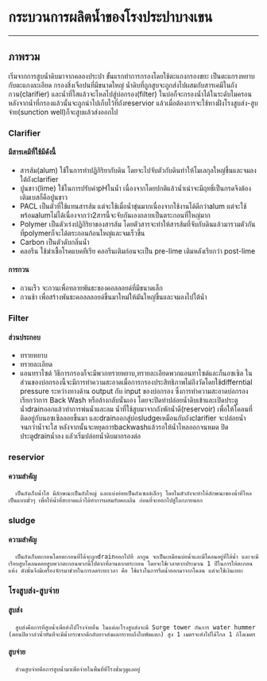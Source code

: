 # กระบวนการผลิตน้ำของโรงประปาบางเขน
---
## ภาพรวม
   เริ่มจากการสูบน้ำดิบมาจากคลองประปา ขั้นแรกทำการกรองโดยใช้ตะแกงกรองขยะ เป็นตะแกรงหยาบกับตะแกงละเอียด กรองสิ่งเจือปนที่มีขนาดใหญ่ น้ำดิบที่ถูกสูบจะถูกส่งไปผสมกับสารเคมีในถังกวน(clarifier) และน้ำที่ใสแล้วจะไหลไปสู่บ่อกรอง(filter) ในบ่อก็จะกรองน้ำได้ในระดับไมครอน หลังจากน้ำที่กรองแล้วนั้นจะถูกนำไปเก็บไว้ที่ถังreservior แล้วเมื่อต้องการจะใช้ทางฝั่งโรงสูบส่ง-สูบจ่าย(sunction well)ก็จะสูบแล้วส่งออกไป
### Clarifier
#### มีสารเคมีที่ใช้มีดังนี้
+ สารส้ม(alum) ใช้ในการทำปฏิกิริยากับดิน โดยจะไปจับตัวกับดินทำให้โมเลกุลใหญ่ขึ้นและจมลงใต้ถังclarifier
+ ปูนขาว(lime) ใช้ในการปรับค่าpHในน้ำ เนื่องจากโดยปกติแล้วน้ำเน่าจะมีฤทธิ์เป็นกรดจึงต้องเติมเบสก็คือปูนขาว
+ PACL เป็นตัวที่ใช้แทนสารส้ม แต่จะใช้เมื่อน้ำขุ่นมากเนื่องจากใช้งานได้ดีกว่าalum แต่จะใช้พร้อมalumไม่ได้เนื่องจากว่า2สารนี้จะจับกันเองกลายเป็นตระกอนที่ใหญ่มาก
+ Polymer เป็นตัวเร่งปฏิกิริยาของสารส้ม โดยตัวสารจะทำให้สารส้มที่จับกับดินแล้วมารวมตัวกันที่polymerก็จะได้ตระกอนก้อนใหญ่และจมเร็วขึ้น
+ Carbon เป็นตัวดับกลิ่นน้ำ
+ คลอรีน ใช้ฆ่าเชื้อโรคแบคทีเรีย คลอรีนเติมก่อนจะเป็น pre-lime เติมหลังเรียกว่า post-lime
#### การกวน
+ กวนเร็ว จะกวนเพื่อทลายพันธะของคอลลอยด์ที่มีขนาดเล็ก
+ กวนช้า เพื่อสร้างพันธะคอลลลอยด์ขึ้นมาใหม่ให้มันใหญ่ขึ้นและจมลงไปใต้น้ำ
### Filter
#### ส่วนประกอบ
+ ทรายหยาบ
+ ทรายละเอียด
+ แอนทราไซต์
      วิธีการกรองก็จะมีพวกทรายหยาบ,ทรายละเอียดพวกแอนทาไซต์และก็นอซเซิล ในส่วนของบ่อกรองนี้จะมีการทำความสะอาดเมื่อการกรองประสิทธิภาพไม่ถึงวัดโดยใช้differntial pressure ระหว่างทางด้าน output กับ input ของบ่อกรอง ซึ่งการทำความสะอาดบ่อกรองเรียกว่าการ Back Wash หรือล้างกลับนั่นเอง โดยจะปิดท่าปล่อยน้ำดิบเข้าและเปิดประตูน้ำdrainออกแล้วทำการพ่นน้ำและลม น้ำที่ใช้สูบมาจากถังพักน้ำดี(reservoir) เพื่อให้โคลนที่ติดอยู่กับนอซเซิลลอยขึ้นมา และdrainออกสู่บ่อsludgeเหมือนกับถังclarifier จะปล่อยน้ำจนกว่าน้ำจะใส หลังจากนั้นจะหยุดการbackwashแล้วรอให้น้ำไหลออกจนหมด ปิดประตูdrainน้ำลง แลัวเริ่มปล่อยน้ำดิบมากรองต่อ 
          
### reservior
#### ความสำคัญ
      เป็นถังเก็บน้ำใส มีลักษณะเป็นถังใหญ่ และแบ่งย่อยเป็นถังเซลล์เล็กๆ โดยในตัวถังจะทำให้ลักษณะของน้ำที่ไหลเป็นแบบมั่วๆ เพื่อให้น้ำที่สะอาดแล้วได้ทำการผสมกับคอลลีน ก่อนที่จะออกไปสู่โลกภายนอก
### sludge
#### ความสำคัญ
      เป็นถังเก็บตะกอนโดยตะกอนที่ได้จะถูกdrainออกไปที่ ลากูน จะเป็นเหมือนบ่อน้ำและมีโคลนอยู่ที่ใต้น้ำ และจะมีเรือบสูบโคลนคอยสูบพวกตะกอนพวกนี้ไปตากที่ลานตากตระกอน โดยจะใช้เวลาตากประมาณ 1 ปีในการให้ตะกอนแห้ง ดังนั้นจึงมีเครื่องจักรมาช่วยในการลดระยะเวลา คือ ใช้แรงในการรีดน้ำออกมาจากโคลน แต่จะใช้เงินเยอะ
### โรงสูบส่ง-สูบจ่าย
#### สูบส่ง
      สูบส่งคือการที่สูบน้ำเพื่อส่งไปโรงจ่ายอื่น ในแต่ละโรงสูบส่งจะมี Surge tower กันการ water hummer (ตอนปิดวาล์วน้ำทันทีจะมีน้ำกระชากตีกลับอาจส่งผลกระทบถึงใบพัดแตก) สูง 1 เมตรจะส่งไปได้ไกล 1 กิโลเมตร
#### สูบจ่าย 
      ส่วนสูบจ่ายคือการสูบน้ำมาเพื่อจ่ายในพื้นที่ที่โรงนั้นๆดูแลอยู่
